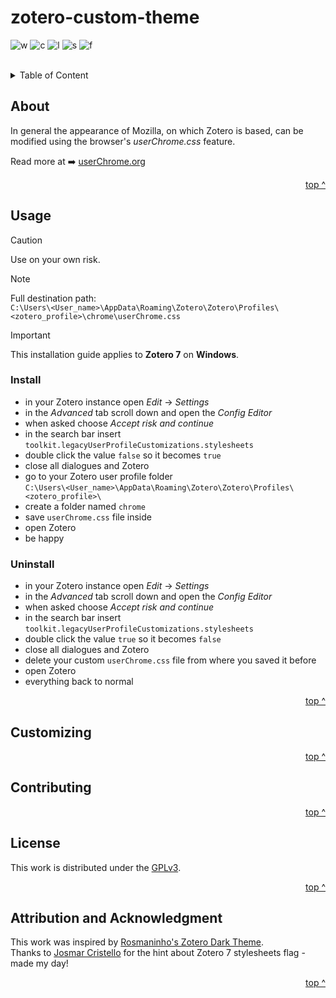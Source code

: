 <!-- Sprungmarke TOP -->
<a id="top"></a>

# zotero-custom-theme

<!-- Status badges -->
![w] ![c] ![l] ![s] ![f]</br></br>

<!-- ToC -->
<details>
  <summary>Table of Content</summary>
  <ul style="list-style-type: none;">
    <li><a href="#about">About</a></li>
    <li><a href="#usage">Usage</a></li>
    <li><a href="#customizing">Customizing</a></li>
    <li><a href="#contributing">Contributing</a></li>
    <li><a href="#license">License</a></li>
    <li><a href="#attribution-and-acknowledgment">Attribution and Acknowledgment</a></li>
  </ul>
</details>

## About
In general the appearance of Mozilla, on which Zotero is based, can be modified using the browser's *userChrome.css* feature.

Read more at ➡️ [userChrome.org][extUserChrome]

<p align="right"><a href="#top">top ^</a></p>

## Usage
> [!CAUTION]
> Use on your own risk.

> [!NOTE]
> Full destination path:  
`C:\Users\<User_name>\AppData\Roaming\Zotero\Zotero\Profiles\<zotero_profile>\chrome\userChrome.css`

> [!IMPORTANT]
> This installation guide applies to **Zotero 7** on **Windows**.

### Install
- in your Zotero instance open *Edit* → *Settings*
- in the *Advanced* tab scroll down and open the *Config Editor*
- when asked choose *Accept risk and continue*
- in the search bar insert `toolkit.legacyUserProfileCustomizations.stylesheets`
- double click the value `false` so it becomes `true`
- close all dialogues and Zotero
- go to your Zotero user profile folder  
 `C:\Users\<User_name>\AppData\Roaming\Zotero\Zotero\Profiles\<zotero_profile>\`
- create a folder named `chrome`
- save `userChrome.css` file inside
- open Zotero
- be happy

### Uninstall
- in your Zotero instance open *Edit* → *Settings*
- in the *Advanced* tab scroll down and open the *Config Editor*
- when asked choose *Accept risk and continue*
- in the search bar insert `toolkit.legacyUserProfileCustomizations.stylesheets`
- double click the value `true` so it becomes `false`
- close all dialogues and Zotero
- delete your custom `userChrome.css` file from where you saved it before
- open Zotero
- everything back to normal

<p align="right"><a href="#top">top ^</a></p>

## Customizing

<p align="right"><a href="#top">top ^</a></p>

## Contributing

<p align="right"><a href="#top">top ^</a></p>

## License
This work is distributed under the [GPLv3](LICENSE).
<p align="right"><a href="#top">top ^</a></p>

## Attribution and Acknowledgment
This work was inspired by [Rosmaninho's Zotero Dark Theme](https://github.com/Rosmaninho/Zotero-Dark-Theme).  
Thanks to [Josmar Cristello](https://github.com/josmarcristello/Zotero-Material-Dark-Theme) for the hint about Zotero 7 stylesheets flag - made my day!
<p align="right"><a href="#top">top ^</a></p>

<!-- Badges -->
[c]: https://badgen.net/github/commits/Mephi78/zotero-custom-theme
[l]: https://badgen.net/github/last-commit/Mephi78/zotero-custom-theme
[w]: https://badgen.net/badge/work/in%20progress/yellow
[s]: https://badgen.net/github/stars/Mephi78/zotero-custom-theme
[f]: https://badgen.net/github/forks/Mephi78/zotero-custom-theme

<!-- external Links -->
[extUserChrome]: https://www.userchrome.org/what-is-userchrome-css.html